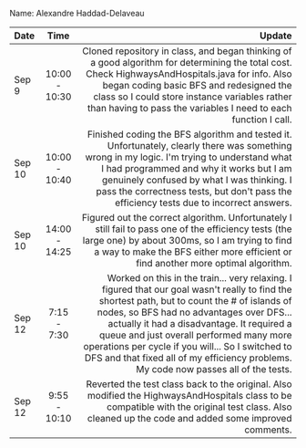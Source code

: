 Name: Alexandre Haddad-Delaveau

| Date   |     Time      |                                                                                                                                                                                                                                                                                                                                                                                                                           Update |
|:-------|:-------------:|---------------------------------------------------------------------------------------------------------------------------------------------------------------------------------------------------------------------------------------------------------------------------------------------------------------------------------------------------------------------------------------------------------------------------------:|
| Sep 9  | 10:00 - 10:30 |                                                                                                                   Cloned repository in class, and began thinking of a good algorithm for determining the total cost. Check HighwaysAndHospitals.java for info. Also began coding basic BFS and redesigned the class so I could store instance variables rather than having to pass the variables I need to each function I call. |
| Sep 10 | 10:00 - 10:40 |                                                                                                   Finished coding the BFS algorithm and tested it. Unfortunately, clearly there was something wrong in my logic. I'm trying to understand what I had programmed and why it works but I am genuinely confused by what I was thinking. I pass the correctness tests, but don't pass the efficiency tests due to incorrect answers. |
| Sep 10 | 14:00 - 14:25 |                                                                                                                                                                                     Figured out the correct algorithm. Unfortunately I still fail to pass one of the efficiency tests (the large one) by about 300ms, so I am trying to find a way to make the BFS either more efficient or find another more optimal algorithm. |
| Sep 12 |  7:15 - 7:30  | Worked on this in the train... very relaxing. I figured that our goal wasn't really to find the shortest path, but to count the # of islands of nodes, so BFS had no advantages over DFS... actually it had a disadvantage. It required a queue and just overall performed many more operations per cycle if you will... So I switched to DFS and that fixed all of my efficiency problems. My code now passes all of the tests. |
| Sep 12 | 9:55 - 10:10  |                                                                                                                                                                                                                             Reverted the test class back to the original. Also modified the HighwaysAndHospitals class to be compatible with the original test class. Also cleaned up the code and added some improved comments. |